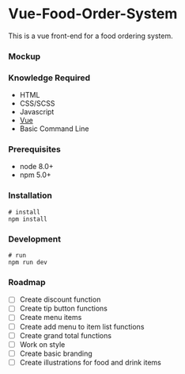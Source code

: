 # Vue-Food-Order-System
This is a vue front-end for a food ordering system.

### Mockup

### Knowledge Required
* HTML
* CSS/SCSS
* Javascript
* [Vue](https://vuejs.org/)
* Basic Command Line

### Prerequisites
* node 8.0+
* npm 5.0+

### Installation
```
# install
npm install
```

### Development
```
# run
npm run dev
```

### Roadmap
- [ ] Create discount function
- [ ] Create tip button functions
- [ ] Create menu items
- [ ] Create add menu to item list functions
- [ ] Create grand total functions
- [ ] Work on style
- [ ] Create basic branding
- [ ] Create illustrations for food and drink items